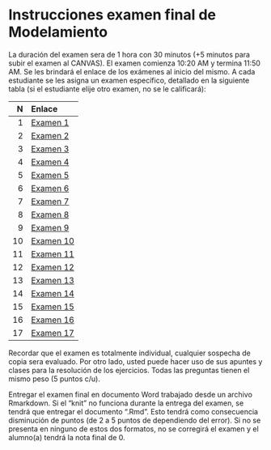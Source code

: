 Instrucciones examen final de Modelamiento
================

La duración del examen sera de 1 hora con 30 minutos (+5 minutos para
subir el examen al CANVAS). El examen comienza 10:20 AM y termina 11:50
AM. Se les brindará el enlace de los exámenes al inicio del mismo. A
cada estudiante se les asigna un examen específico, detallado en la
siguiente tabla (si el estudiante elije otro examen, no se le
calificará):

|   N | Enlace                                                                                             |
|----:|:---------------------------------------------------------------------------------------------------|
|   1 | [Examen 1](https://github.com/luiqs/Estadistica-Aplicada/blob/main/Cosu/1.-Examen-Parcial-1.md)    |
|   2 | [Examen 2](https://github.com/luiqs/Estadistica-Aplicada/blob/main/Cosu/2.-Examen-Parcial-2.md)    |
|   3 | [Examen 3](https://github.com/luiqs/Estadistica-Aplicada/blob/main/Cosu/3.-Examen-Parcial-3.md)    |
|   4 | [Examen 4](https://github.com/luiqs/Estadistica-Aplicada/blob/main/Cosu/4.-Examen-Parcial-4.md)    |
|   5 | [Examen 5](https://github.com/luiqs/Estadistica-Aplicada/blob/main/Cosu/5.-Examen-Parcial-5.md)    |
|   6 | [Examen 6](https://github.com/luiqs/Estadistica-Aplicada/blob/main/Cosu/6.-Examen-Parcial-6.md)    |
|   7 | [Examen 7](https://github.com/luiqs/Estadistica-Aplicada/blob/main/Cosu/7.-Examen-Parcial-7.md)    |
|   8 | [Examen 8](https://github.com/luiqs/Estadistica-Aplicada/blob/main/Cosu/8.-Examen-Parcial-8.md)    |
|   9 | [Examen 9](https://github.com/luiqs/Estadistica-Aplicada/blob/main/Cosu/9.-Examen-Parcial-9.md)    |
|  10 | [Examen 10](https://github.com/luiqs/Estadistica-Aplicada/blob/main/Cosu/10.-Examen-Parcial-10.md) |
|  11 | [Examen 11](https://github.com/luiqs/Estadistica-Aplicada/blob/main/Cosu/11.-Examen-Parcial-11.md) |
|  12 | [Examen 12](https://github.com/luiqs/Estadistica-Aplicada/blob/main/Cosu/12.-Examen-Parcial-12.md) |
|  13 | [Examen 13](https://github.com/luiqs/Estadistica-Aplicada/blob/main/Cosu/13.-Examen-Parcial-13.md) |
|  14 | [Examen 14](https://github.com/luiqs/Estadistica-Aplicada/blob/main/Cosu/14.-Examen-Parcial-14.md) |
|  15 | [Examen 15](https://github.com/luiqs/Estadistica-Aplicada/blob/main/Cosu/15.-Examen-Parcial-15.md) |
|  16 | [Examen 16](https://github.com/luiqs/Estadistica-Aplicada/blob/main/Cosu/8.-Examen-Parcial-8.md)   |
|  17 | [Examen 17](https://github.com/luiqs/Estadistica-Aplicada/blob/main/Cosu/4.-Examen-Parcial-4.md)   |

Recordar que el examen es totalmente individual, cualquier sospecha de
copia sera evaluado. Por otro lado, usted puede hacer uso de sus apuntes
y clases para la resolución de los ejercicios. Todas las preguntas
tienen el mismo peso (5 puntos c/u).

Entregar el examen final en documento Word trabajado desde un archivo
Rmarkdown. Si el “knit” no funciona durante la entrega del examen, se
tendrá que entregar el documento “.Rmd”. Esto tendrá como consecuencia
disminución de puntos (de 2 a 5 puntos de dependiendo del error). Si no
se presenta en ninguno de estos dos formatos, no se corregirá el examen
y el alumno(a) tendrá la nota final de 0.
